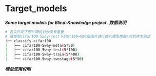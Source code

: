 # Target_models
***Some target models for Blind-Knowledge project.*** 
***数据说明*** 
```bash
# 各文件夹下图片随机划分没有重叠
# 请使用cifar100-5way-test下的5*100=500张图片进行替代模型精度/对抗样本测试
├── classify-cifar100
|   ├── cifar100-5way-meta(5*50)
|   ├── cifar100-5way-test(5*100)
|   ├── cifar100-5way-train(5*400)
|   └── cifar100-5way-twostage(5*50)
```
***模型使用说明*** 

